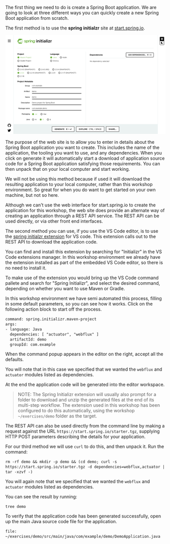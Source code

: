 The first thing we need to do is create a Spring Boot application. We are going to look at three different ways you can quickly create a new Spring Boot application from scratch.

The first method is to use the **spring initialzr** site at [start.spring.io](https://start.spring.io/).

![](spring-initializr-web-site.png)

The purpose of the web site is to allow you to enter in details about the Spring Boot application you want to create. This includes the name of the application, the tooling you want to use, and any dependencies. When you click on generate it will automatically start a download of application source code for a Spring Boot application satisfying those requirements. You can then unpack that on your local computer and start working.

We will not be using this method because if used it will download the resulting application to your local computer, rather than this workshop environment. So great for when you do want to get started on your own machine, but not so here.

Although we can't use the web interface for start.spring.io to create the application for this workshop, the web site does provide an alternate way of creating an application through a REST API service. The REST API can be used directly, or via other front end interfaces.

The second method you can use, if you use the VS Code editor, is to use the [spring initialzr extension](https://github.com/microsoft/vscode-spring-initializr) for VS code. This extension calls out to the REST API to download the application code.

You can find and install this extension by searching for "Initializr" in the VS Code extensions manager. In this workshop environment we already have the extension installed as part of the embedded VS Code editor, so there is no need to install it.

To make use of the extension you would bring up the VS Code command pallete and search for "Spring Initializr", and select the desired command, depending on whether you want to use Maven or Gradle.

In this workshop environment we have semi automated this process, filling in some default parameters, so you can see how it works. Click on the following action block to start off the process.

```editor:execute-command
command: spring.initializr.maven-project
args:
- language: Java
  dependencies: [ "actuator", "webflux" ]
  artifactId: demo
  groupId: com.example
```

When the command popup appears in the editor on the right, accept all the defaults.

You will note that in this case we specified that we wanted the `webflux` and `actuator` modules listed as dependencies.

At the end the application code will be generated into the editor workspace.

> NOTE: The Spring Initializr extension will usually also prompt for a folder to download and unzip the generated files at the end of its multi-step workflow. The extension used in this workshop has been configured to do this automatically, using the workshop `~/exercises/demo` folder as the target.

The REST API can also be used directly from the command line by making a request against the URL `https://start.spring.io/starter.tgz`, supplying HTTP POST parameters describing the details for your application.

For our third method we will use `curl` to do this, and then unpack it. Run the command:

```execute
rm -rf demo && mkdir -p demo && (cd demo; curl -s https://start.spring.io/starter.tgz -d dependencies=webflux,actuator | tar -xzvf -)
```

You will again note that we specified that we wanted the `webflux` and `actuator` modules listed as dependencies.

You can see the result by running:

```execute
tree demo
```

To verify that the application code has been generated successfully, open up the main Java source code file for the application.

```editor:open-file
file: ~/exercises/demo/src/main/java/com/example/demo/DemoApplication.java
```
